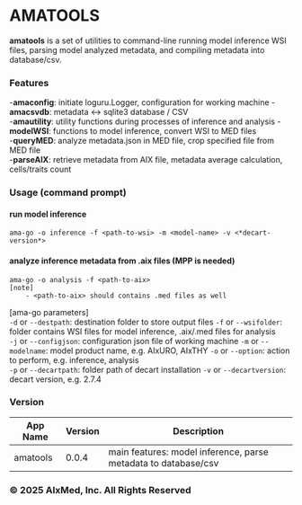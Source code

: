 # AMATOOLS
**amatools** is a set of utilities to command-line running model inference WSI files, 
parsing model analyzed metadata, and compiling metadata into database/csv.  
### Features
-**amaconfig**: initiate loguru.Logger, configuration for working machine
-**amacsvdb**: metadata ↔️ sqlite3 database / CSV  
-**amautility**: utility functions during processes of inference and analysis
-**modelWSI**: functions to model inference, convert WSI to MED files  
-**queryMED**: analyze metadata.json in MED file, crop specified file from MED file  
-**parseAIX**: retrieve metadata from AIX file, metadata average calculation, cells/traits count

### Usage (command prompt)
#### run model inference
```
ama-go -o inference -f <path-to-wsi> -m <model-name> -v <*decart-version*>
```
#### analyze inference metadata from .aix files (MPP is needed)
```
ama-go -o analysis -f <path-to-aix>
[note] 
    - <path-to-aix> should contains .med files as well
```

[ama-go parameters]  
`-d` or `--destpath`: destination folder to store output files
`-f` or `--wsifolder`: folder contains WSI files for model inference, .aix/.med files for analysis  
`-j` or `--configjson`: configuration json file of working machine
`-m` or `--modelname`: model product name, e.g. AIxURO, AIxTHY
`-o` or `--option`: action to perform, e.g. inference, analysis  
`-p` or `--decartpath`: folder path of decart installation
`-v` or `--decartversion`: decart version, e.g. 2.7.4

### Version
| App Name | Version | Description |
|----------|---------|-------------|
| amatools | 0.0.4 | main features: model inference, parse metadata to database/csv |

### © 2025 AIxMed, Inc. All Rights Reserved
